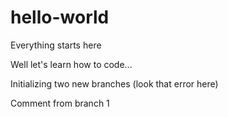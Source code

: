 # hello-world
Everything starts here

Well let's learn how to code...

Initializing two new branches (look that error here)

Comment from branch 1
